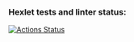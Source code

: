 ### Hexlet tests and linter status:
[![Actions Status](https://github.com/Timo4ey/python-project-49/workflows/hexlet-check/badge.svg)](https://github.com/Timo4ey/python-project-49/actions)